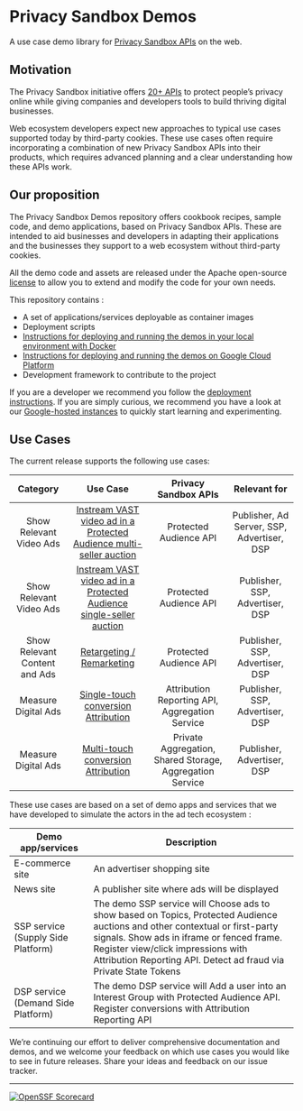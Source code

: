 # Privacy Sandbox Demos

A use case demo library for [Privacy Sandbox APIs](https://developer.chrome.com/en/docs/privacy-sandbox/) on the web.

## Motivation

The Privacy Sandbox initiative offers [20+ APIs](https://developer.chrome.com/en/docs/privacy-sandbox/) to protect people’s privacy online while
giving companies and developers tools to build thriving digital businesses.

Web ecosystem developers expect new approaches to typical use cases supported today by third-party cookies. These use cases often require
incorporating a combination of new Privacy Sandbox APIs into their products, which requires advanced planning and a clear understanding how these APIs
work.

## Our proposition

The Privacy Sandbox Demos repository offers cookbook recipes, sample code, and demo applications, based on Privacy Sandbox APIs. These are intended to
aid businesses and developers in adapting their applications and the businesses they support to a web ecosystem without third-party cookies.

All the demo code and assets are released under the Apache open-source [license](https://github.com/privacysandbox/privacy-sandbox-demos) to allow you
to extend and modify the code for your own needs.

This repository contains :

- A set of applications/services deployable as container images
- Deployment scripts
- [Instructions for deploying and running the demos in your local environment with Docker](docs/deploy-to-linux-docker.md)
- [Instructions for deploying and running the demos on Google Cloud Platform](docs/deploy-to-gcp.md)
- Development framework to contribute to the project

If you are a developer we recommend you follow the [deployment instructions](docs/deploy-to-linux-docker.md). If you are simply curious, we recommend
you have a look at our [Google-hosted instances](https://privacy-sandbox-demos.dev) to quickly start learning and experimenting.

## Use Cases

The current release supports the following use cases:

|         **Category**          |                                                           **Use Case**                                                            |                 **Privacy Sandbox APIs**                 |              **Relevant for**              |
| :---------------------------: | :-------------------------------------------------------------------------------------------------------------------------------: | :------------------------------------------------------: | :----------------------------------------: |
|    Show Relevant Video Ads    | [Instream VAST video ad in a Protected Audience multi-seller auction](services/home/docs/demos/instream-video-ad-multi-seller.md) |                  Protected Audience API                  | Publisher, Ad Server, SSP, Advertiser, DSP |
|    Show Relevant Video Ads    | [Instream VAST video ad in a Protected Audience single-seller auction](services/home/docs/demos/vast-video-protected-audience.md) |                  Protected Audience API                  |      Publisher, SSP, Advertiser, DSP       |
| Show Relevant Content and Ads |                         [Retargeting / Remarketing](services/home/docs/demos/retargeting-remarketing.md)                          |                  Protected Audience API                  |      Publisher, SSP, Advertiser, DSP       |
|      Measure Digital Ads      |              [Single-touch conversion Attribution](services/home/docs/demos/single-touch-conversion-attribution.md)               |      Attribution Reporting API, Aggregation Service      |      Publisher, SSP, Advertiser, DSP       |
|      Measure Digital Ads      |               [Multi-touch conversion Attribution](services/home/docs/demos/multi-touch-conversion-attribution.md)                | Private Aggregation, Shared Storage, Aggregation Service |         Publisher, Advertiser, DSP         |

These use cases are based on a set of demo apps and services that we have developed to simulate the actors in the ad tech ecosystem :

| **Demo app/services**              | **Description**                                                                                                                                                                                                                                                                     |
| ---------------------------------- | ----------------------------------------------------------------------------------------------------------------------------------------------------------------------------------------------------------------------------------------------------------------------------------- |
| E-commerce site                    | An advertiser shopping site                                                                                                                                                                                                                                                         |
| News site                          | A publisher site where ads will be displayed                                                                                                                                                                                                                                        |
| SSP service (Supply Side Platform) | The demo SSP service will Choose ads to show based on Topics, Protected Audience auctions and other contextual or first-party signals. Show ads in iframe or fenced frame. Register view/click impressions with Attribution Reporting API. Detect ad fraud via Private State Tokens |
| DSP service (Demand Side Platform) | The demo DSP service will Add a user into an Interest Group with Protected Audience API. Register conversions with Attribution Reporting API                                                                                                                                        |

We’re continuing our effort to deliver comprehensive documentation and demos, and we welcome your feedback on which use cases you would like to see in
future releases. Share your ideas and feedback on our issue tracker.

---

[![OpenSSF Scorecard](https://api.securityscorecards.dev/projects/github.com/privacysandbox/privacy-sandbox-demos/badge)](https://securityscorecards.dev/viewer/?uri=github.com/privacysandbox/privacy-sandbox-demos)
